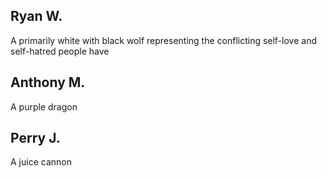## Ryan W.
A primarily white with black wolf representing the conflicting self-love and self-hatred people have

## Anthony M.
A purple dragon

## Perry J.
A juice cannon